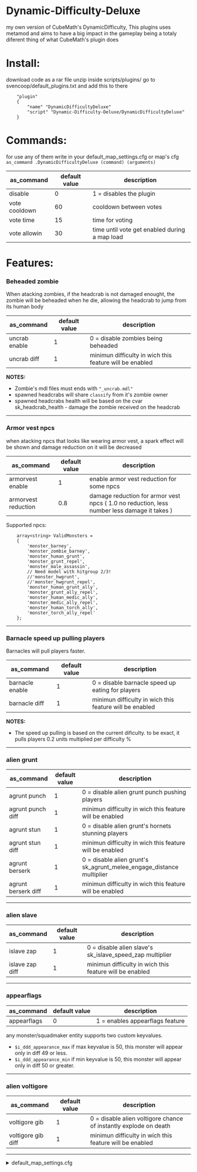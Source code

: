 # Dynamic-Difficulty-Deluxe
my own version of CubeMath's DynamicDifficulty, This plugins uses metamod and aims to have a big impact in the gameplay being a totaly diferent thing of what CubeMath's plugin does

# Install:
download code as a rar file
unzip inside scripts/plugins/
go to svencoop/default_plugins.txt and add this to there
```
	"plugin"
	{
		"name" "DynamicDifficultyDeluxe"
		"script" "Dynamic-Difficulty-Deluxe/DynamicDifficultyDeluxe"
	}
```

# Commands:

for use any of them write in your default_map_settings.cfg or map's cfg ``as_command .DynamicDifficultyDeluxe (command) (arguments)``

| as_command | default value | description |
|------------|---------------|-------------|
| disable | 0 | 1 = disables the plugin |
| vote cooldown | 60 | cooldown between votes |
| vote time | 15 | time for voting |
| vote allowin | 30 | time until vote get enabled during a map load |

# Features:

### Beheaded zombie

When atacking zombies, if the headcrab is not damaged enought, the zombie will be beheaded when he die, allowing the headcrab to jump from its human body

| as_command | default value | description |
|------------|---------------|-------------|
| uncrab enable | 1 | 0 = disable zombies being beheaded |
| uncrab diff | 1 | minimun difficulty in wich this feature will be enabled |

**NOTES:**

- Zombie's mdl files must ends with ``"_uncrab.mdl"``
- spawned headcrabs will share ``classify`` from it's zombie owner
- spawned headcrabs health will be based on the cvar sk_headcrab_health - damage the zombie received on the headcrab

---

### Armor vest npcs

when atacking npcs that looks like wearing armor vest, a spark effect will be shown and damage reduction on it will be decreased

| as_command | default value | description |
|------------|---------------|-------------|
| armorvest enable | 1 | enable armor vest reduction for some npcs |
| armorvest reduction | 0.8 | damage reduction for armor vest npcs ( 1.0 no reduction, less number less damage it takes ) |

Supported npcs:
```angelscript
    array<string> ValidMonsters =
    {
        'monster_barney',
        'monster_zombie_barney',
        'monster_human_grunt',
        'monster_grunt_repel',
        'monster_male_assassin',
        // Need model with hitgroup 2/3!
        //'monster_hwgrunt',
        //'monster_hwgrunt_repel',
        'monster_human_grunt_ally',
        'monster_grunt_ally_repel',
        'monster_human_medic_ally',
        'monster_medic_ally_repel',
        'monster_human_torch_ally',
        'monster_torch_ally_repel'
    };
```

---

### Barnacle speed up pulling players

Barnacles will pull players faster.

| as_command | default value | description |
|------------|---------------|-------------|
| barnacle enable | 1 | 0 = disable barnacle speed up eating for players |
| barnacle diff | 1 | minimun difficulty in wich this feature will be enabled |

**NOTES:**

- The speed up pulling is based on the current dificulty. to be exact, it pulls players 0.2 units multiplied per difficulty %

---

### alien grunt

| as_command | default value | description |
|------------|---------------|-------------|
| agrunt punch | 1 | 0 = disable alien grunt punch pushing players |
| agrunt punch diff | 1 | minimun difficulty in wich this feature will be enabled |
| agrunt stun | 1 | 0 = disable alien grunt's hornets stunning players |
| agrunt stun diff | 1 | minimun difficulty in wich this feature will be enabled |
| agrunt berserk | 1 | 0 = disable alien grunt's sk_agrunt_melee_engage_distance multiplier |
| agrunt berserk diff | 1 | minimun difficulty in wich this feature will be enabled |

---

### alien slave

| as_command | default value | description |
|------------|---------------|-------------|
| islave zap | 1 | 0 = disable alien slave's sk_islave_speed_zap multiplier |
| islave zap diff | 1 | minimun difficulty in wich this feature will be enabled |

---

### appearflags

| as_command | default value | description |
|------------|---------------|-------------|
| appearflags | 0 | 1 = enables appearflags feature |

any monster/squadmaker entity supports two custom keyvalues.

- ``$i_ddd_appearance_max``
	if max keyvalue is 50, this monster will appear only in diff 49 or less.
- ``$i_ddd_appearance_min``
	if min keyvalue is 50, this monster will appear only in diff 50 or greater.

---

### alien voltigore

| as_command | default value | description |
|------------|---------------|-------------|
| voltigore gib | 1 | 0 = disable alien voltigore chance of instantly explode on death |
| voltigore gib diff | 1 | minimun difficulty in wich this feature will be enabled |

---

<details><summary>default_map_settings.cfg</summary>
<p>

```
as_command .DynamicDifficultyDeluxe disable 0
as_command .DynamicDifficultyDeluxe vote cooldown 60
as_command .DynamicDifficultyDeluxe vote time 15
as_command .DynamicDifficultyDeluxe vote allowin 30
as_command .DynamicDifficultyDeluxe barnacle enable 1
as_command .DynamicDifficultyDeluxe barnacle diff 1
as_command .DynamicDifficultyDeluxe armorvest enable 1
as_command .DynamicDifficultyDeluxe armorvest reduction 0.8
as_command .DynamicDifficultyDeluxe uncrab enable 1
as_command .DynamicDifficultyDeluxe uncrab diff 1
as_command .DynamicDifficultyDeluxe agrunt punch 1
as_command .DynamicDifficultyDeluxe agrunt punch diff 10
as_command .DynamicDifficultyDeluxe agrunt stun 1
as_command .DynamicDifficultyDeluxe agrunt stun diff 20
as_command .DynamicDifficultyDeluxe agrunt berserk 1
as_command .DynamicDifficultyDeluxe agrunt berserk diff 1
as_command .DynamicDifficultyDeluxe islave zap 1
as_command .DynamicDifficultyDeluxe islave zap diff 1
as_command .DynamicDifficultyDeluxe appearflags 0
as_command .DynamicDifficultyDeluxe voltigore gib 1
as_command .DynamicDifficultyDeluxe voltigore gib diff 1


```

</p>
</details>